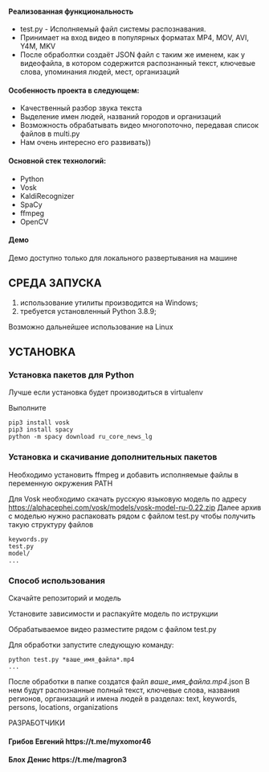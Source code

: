 <h4>Реализованная функциональность</h4>
<ul>
    <li>test.py - Исполняемый файл системы распознавания.</li>
    <li>Принимает на вход видео в популярных форматах MP4, MOV, AVI, Y4M, MKV </li>
    <li>После обраболтки создаёт JSON файл с таким же именем, как у видеофайла, в котором содержится распознанный текст, ключевые слова,
    упоминания людей, мест, организаций</li>
</ul> 
<h4>Особенность проекта в следующем:</h4>
<ul>
 <li>Качественный разбор звука текста</li>
 <li>Выделение имен людей, названий городов и организаций</li>
 <li>Возможность обрабатывать видео многопоточно, передавая список файлов в multi.py</li>
 <li>Нам очень интересно его развивать))</li>
 </ul>
 
<h4>Основной стек технологий:</h4>
<ul>
	<li>Python</li>
	<li>Vosk</li>
	<li>KaldiRecognizer</li>
	<li>SpaCy</li>
	<li>ffmpeg</li>
	<li>OpenCV</li>
  
 </ul>
<h4>Демо</h4>
<p>Демо доступно только для локального развертывания на машине</p>

СРЕДА ЗАПУСКА
------------
1) использование утилиты производится на Windows;
2) требуется установленный Python 3.8.9;

Возможно дальнейшее использование на Linux

УСТАНОВКА
------------
### Установка пакетов для Python

Лучше если установка будет производиться в virtualenv

Выполните 
~~~
pip3 install vosk
pip3 install spacy
python -m spacy download ru_core_news_lg
~~~

### Установка и скачивание дополнительных пакетов

Необходимо установить ffmpeg и добавить исполняемые файлы в переменную окружения PATH

Для Vosk необходимо скачать русскую языковую модель по адресу https://alphacephei.com/vosk/models/vosk-model-ru-0.22.zip
Далее архив с моделью нужно распаковать рядом с файлом test.py чтобы получить такую структуру файлов

~~~
keywords.py
test.py
model/
...
~~~

### Способ использования
Скачайте репозиторий и модель

Установите зависимости и распакуйте модель по иструкции

Обрабатываемое видео разместите рядом с файлом test.py

Для обработки запустите следующую команду:
~~~
python test.py *ваше_имя_файла*.mp4
...
~~~

После обработки в папке создатся файл *ваше_имя_файла.mp4*.json
В нем будут распознанные полный текст, ключевые слова, названия регионов, организаций 
и имена людей в разделах: text, keywords, persons, locations, organizations


РАЗРАБОТЧИКИ

<h4>Грибов Евгений https://t.me/myxomor46 </h4>
<h4>Блох Денис https://t.me/magron3 </h4>

